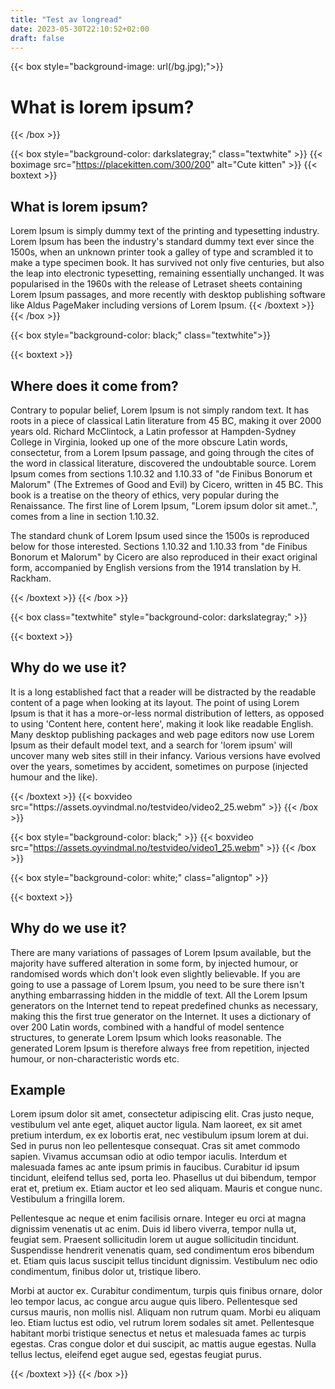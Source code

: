 ```yaml
---
title: "Test av longread"
date: 2023-05-30T22:10:52+02:00
draft: false
---
```


{{< box  style="background-image: url(/bg.jpg);">}}
<h1 class="headline">What is lorem ipsum?</h1>
{{< /box >}}



{{< box style="background-color: darkslategray;" class="textwhite" >}}
{{< boximage src="https://placekitten.com/300/200" alt="Cute kitten" >}}
{{< boxtext >}}
<h2 class="headline2">What is lorem ipsum?</h2>
Lorem Ipsum is simply dummy text of the printing and typesetting industry. Lorem Ipsum has been the industry's standard dummy text ever since the 1500s, when an unknown printer took a galley of type and scrambled it to make a type specimen book. It has survived not only five centuries, but also the leap into electronic typesetting, remaining essentially unchanged. It was popularised in the 1960s with the release of Letraset sheets containing Lorem Ipsum passages, and more recently with desktop publishing software like Aldus PageMaker including versions of Lorem Ipsum.
{{< /boxtext >}}
{{< /box >}}

{{< box style="background-color: black;" class="textwhite">}}


{{< boxtext >}}
<h2 class="headline2">Where does it come from?</h2>
<p>
Contrary to popular belief, Lorem Ipsum is not simply random text. It has roots in a piece of classical Latin literature from 45 BC, making it over 2000 years old. Richard McClintock, a Latin professor at Hampden-Sydney College in Virginia, looked up one of the more obscure Latin words, consectetur, from a Lorem Ipsum passage, and going through the cites of the word in classical literature, discovered the undoubtable source. Lorem Ipsum comes from sections 1.10.32 and 1.10.33 of "de Finibus Bonorum et Malorum" (The Extremes of Good and Evil) by Cicero, written in 45 BC. This book is a treatise on the theory of ethics, very popular during the Renaissance. The first line of Lorem Ipsum, "Lorem ipsum dolor sit amet..", comes from a line in section 1.10.32.
</p>
<p>
The standard chunk of Lorem Ipsum used since the 1500s is reproduced below for those interested. Sections 1.10.32 and 1.10.33 from "de Finibus Bonorum et Malorum" by Cicero are also reproduced in their exact original form, accompanied by English versions from the 1914 translation by H. Rackham.
</p>

{{< /boxtext >}}
{{< /box >}}


{{< box class="textwhite" style="background-color: darkslategray;" >}}

{{< boxtext >}}
<h2 class="headline2">Why do we use it?</h2>
<p>It is a long established fact that a reader will be distracted by the readable content of a page when looking at its layout. The point of using Lorem Ipsum is that it has a more-or-less normal distribution of letters, as opposed to using 'Content here, content here', making it look like readable English. Many desktop publishing packages and web page editors now use Lorem Ipsum as their default model text, and a search for 'lorem ipsum' will uncover many web sites still in their infancy. Various versions have evolved over the years, sometimes by accident, sometimes on purpose (injected humour and the like).</p>
{{< /boxtext >}}
{{< boxvideo src="https://assets.oyvindmal.no/testvideo/video2_25.webm" >}}
{{< /box >}}

{{< box style="background-color: black;" >}}
{{< boxvideo src="https://assets.oyvindmal.no/testvideo/video1_25.webm" >}}
{{< /box >}}

{{< box style="background-color: white;" class="aligntop" >}}


{{< boxtext >}}
<h2 class="headline2">Why do we use it?</h2>
<p>There are many variations of passages of Lorem Ipsum available, but the majority have suffered alteration in some form, by injected humour, or randomised words which don't look even slightly believable. If you are going to use a passage of Lorem Ipsum, you need to be sure there isn't anything embarrassing hidden in the middle of text. All the Lorem Ipsum generators on the Internet tend to repeat predefined chunks as necessary, making this the first true generator on the Internet. It uses a dictionary of over 200 Latin words, combined with a handful of model sentence structures, to generate Lorem Ipsum which looks reasonable. The generated Lorem Ipsum is therefore always free from repetition, injected humour, or non-characteristic words etc.</p>
<h2 class="headline2">Example</h2>
<p>
Lorem ipsum dolor sit amet, consectetur adipiscing elit. Cras justo neque, vestibulum vel ante eget, aliquet auctor ligula. Nam laoreet, ex sit amet pretium interdum, ex ex lobortis erat, nec vestibulum ipsum lorem at dui. Sed in purus non leo pellentesque consequat. Cras sit amet commodo sapien. Vivamus accumsan odio at odio tempor iaculis. Interdum et malesuada fames ac ante ipsum primis in faucibus. Curabitur id ipsum tincidunt, eleifend tellus sed, porta leo. Phasellus ut dui bibendum, tempor erat et, pretium ex. Etiam auctor et leo sed aliquam. Mauris et congue nunc. Vestibulum a fringilla lorem.
</p>
<p>
Pellentesque ac neque et enim facilisis ornare. Integer eu orci at magna dignissim venenatis ut ac enim. Duis id libero viverra, tempor nulla ut, feugiat sem. Praesent sollicitudin lorem ut augue sollicitudin tincidunt. Suspendisse hendrerit venenatis quam, sed condimentum eros bibendum et. Etiam quis lacus suscipit tellus tincidunt dignissim. Vestibulum nec odio condimentum, finibus dolor ut, tristique libero.
</p>
<p>
Morbi at auctor ex. Curabitur condimentum, turpis quis finibus ornare, dolor leo tempor lacus, ac congue arcu augue quis libero. Pellentesque sed cursus mauris, non mollis nisl. Aliquam non rutrum quam. Morbi eu aliquam leo. Etiam luctus est odio, vel rutrum lorem sodales sit amet. Pellentesque habitant morbi tristique senectus et netus et malesuada fames ac turpis egestas. Cras congue dolor et dui suscipit, ac mattis augue egestas. Nulla tellus lectus, eleifend eget augue sed, egestas feugiat purus.
</p>
{{< /boxtext >}}
{{< /box >}}
